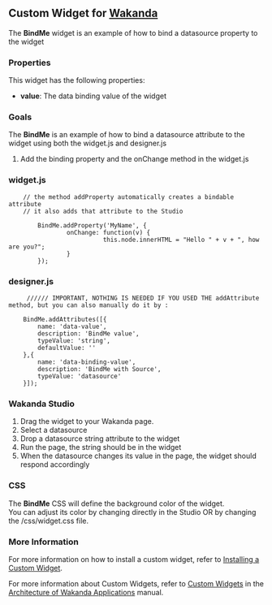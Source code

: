 ## Custom Widget for [Wakanda](http://wakanda.org)
The __BindMe__ widget is an example of how to bind a datasource property to the widget 

### Properties
This widget has the following properties: 

* __value__: The data binding value of the widget

### Goals
The __BindMe__ is an example of how to bind a datasource attribute to the widget using both the widget.js and designer.js

1. Add the binding property and the onChange method in the widget.js



### widget.js

```
	// the method addProperty automatically creates a bindable attribute 
	// it also adds that attribute to the Studio
	
        BindMe.addProperty('MyName', {
                onChange: function(v) {
                          this.node.innerHTML = "Hello " + v + ", how are you?"; 
                }
        });

```

### designer.js
	
```
     ////// IMPORTANT, NOTHING IS NEEDED IF YOU USED THE addAttribute method, but you can also manually do it by :

    BindMe.addAttributes([{
        name: 'data-value',
        description: 'BindMe value',
        typeValue: 'string',
        defaultValue: '' 
    },{
        name: 'data-binding-value',
        description: 'BindMe with Source',
        typeValue: 'datasource'
    }]);
```

### Wakanda Studio

1. Drag the widget to your Wakanda page. 
2. Select a datasource
3. Drop a datasource string attribute to the widget
4. Run the page, the string should be in the widget
5. When the datasource changes its value in the page, the widget should respond accordingly



### CSS
The __BindMe__ CSS will define the background color of the widget.  
You can adjust its color by changing directly in the Studio OR by changing the /css/widget.css file.  


### More Information
For more information on how to install a custom widget, refer to [Installing a Custom Widget](http://doc.wakanda.org/WakandaStudio0/help/Title/en/page3869.html#1027761).

For more information about Custom Widgets, refer to [Custom Widgets](http://doc.wakanda.org/Wakanda0.v5/help/Title/en/page3863.html "Custom Widgets") in the [Architecture of Wakanda Applications](http://doc.wakanda.org/Wakanda0.v5/help/Title/en/page3844.html "Architecture of Wakanda Applications") manual.

